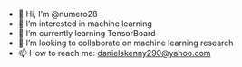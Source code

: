 - 👋 Hi, I’m @numero28
- 👀 I’m interested in machine learning
- 🌱 I’m currently learning TensorBoard 
- 💞️ I’m looking to collaborate on machine learning research
- 📫 How to reach me: danielskenny290@yahoo.com

<!---
numero28/numero28 is a ✨ special ✨ repository because its `README.md` (this file) appears on your GitHub profile.
You can click the Preview link to take a look at your changes.
--->
